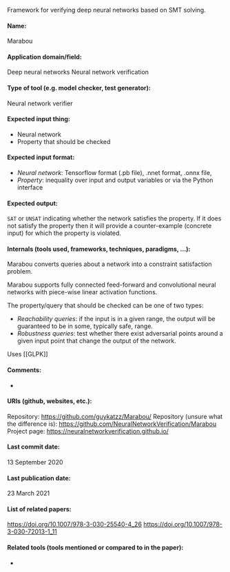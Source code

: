 Framework for verifying deep neural networks based on SMT solving.

#### Name:
Marabou

#### Application domain/field:
Deep neural networks
Neural network verification

#### Type of tool (e.g. model checker, test generator): 
Neural network verifier

#### Expected input thing:
- Neural network
- Property that should be checked

#### Expected input format:
- *Neural network*: Tensorflow format (.pb file), .nnet format, .onnx file, 
- *Property*: inequality over input and output variables or via the Python interface

#### Expected output:
`SAT` or `UNSAT` indicating whether the network satisfies the property. If it does not satisfy the property then it will provide a counter-example (concrete input) for which the property is violated.

#### Internals (tools used, frameworks, techniques, paradigms, ...):
Marabou converts queries about a network into a constraint satisfaction problem.

Marabou supports fully connected feed-forward and convolutional neural networks with piece-wise linear activation functions.

The property/query that should be checked can be one of two types:
- *Reachability queries*: if the input is in a given range, the output will be guaranteed to be in some, typically safe, range.
- *Robustness queries*: test whether there exist adversarial points around a given input point that change the output of the network.

Uses [[GLPK]]

#### Comments:
-

#### URIs (github, websites, etc.):
Repository: https://github.com/guykatzz/Marabou/
Repository (unsure what the difference is): https://github.com/NeuralNetworkVerification/Marabou
Project page: https://neuralnetworkverification.github.io/

#### Last commit date:
13 September 2020

#### Last publication date:
23 March 2021

#### List of related papers:
https://doi.org/10.1007/978-3-030-25540-4_26
https://doi.org/10.1007/978-3-030-72013-1_11

#### Related tools (tools mentioned or compared to in the paper):
-
